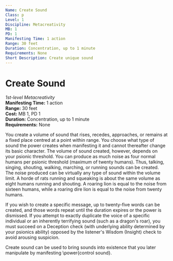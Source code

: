 ```yaml
---
Name: Create Sound
Class: p
Level: 1
Discipline: Metacreativity
MB: 1
PD: 1
Manifesting Time: 1 action
Range: 30 feet
Duration: Concentration, up to 1 minute
Requirements: None
Short Description: Create unique sound
---
```

# Create Sound
*1st-level Metacreativity*\
**Manifesting Time:** 1 action\
**Range:** 30 feet\
**Cost:** MB 1, PD 1\
**Duration:** Concentration, up to 1 minute\
**Requirements:** None

You create a volume of sound that rises,
recedes, approaches, or remains at a fixed place centred at
a point within range. You choose what type of sound the power
creates when manifesting it and cannot thereafter change its
basic character. The volume of sound created, however, depends
on your psionic threshold. You can produce as much noise as
four normal humans per psionic threshold (maximum of twenty humans).
Thus, talking, singing, shouting, walking, marching, or running
sounds can be created. The noise produced can be virtually
any type of sound within the volume limit. A horde of rats
running and squeaking is about the same volume as eight humans
running and shouting. A roaring lion is equal to the noise
from sixteen humans, while a roaring dire lion is equal to
the noise from twenty humans.

If you wish to create a specific message, up to twenty-five
words can be created, and those words repeat
until the duration expires or the power is dismissed. If you
attempt to exactly duplicate the voice of a specific individual
or an inherently terrifying sound (such as a dragon's roar),
you must succeed on a Deception check
(with underlying ability determined by your psionics ability)
opposed by the listener's
Wisdom (Insight) check to avoid arousing suspicion.

Create sound can be used to bring sounds into existence that
you later manipulate by manifesting \power{control sound}.
